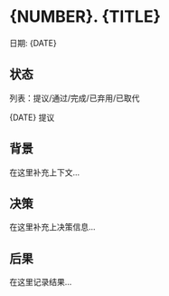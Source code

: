 # {NUMBER}. {TITLE}

日期: {DATE}

## 状态

列表：提议/通过/完成/已弃用/已取代

{DATE} 提议

## 背景

在这里补充上下文...

## 决策

在这里补充上决策信息...

## 后果

在这里记录结果...
